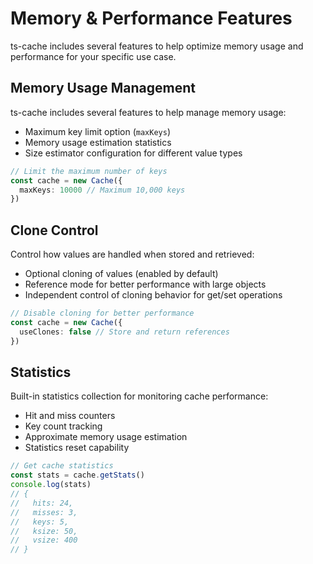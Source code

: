 # Memory & Performance Features

ts-cache includes several features to help optimize memory usage and performance for your specific use case.

## Memory Usage Management

ts-cache includes several features to help manage memory usage:

- Maximum key limit option (`maxKeys`)
- Memory usage estimation statistics
- Size estimator configuration for different value types

```typescript
// Limit the maximum number of keys
const cache = new Cache({
  maxKeys: 10000 // Maximum 10,000 keys
})
```

## Clone Control

Control how values are handled when stored and retrieved:

- Optional cloning of values (enabled by default)
- Reference mode for better performance with large objects
- Independent control of cloning behavior for get/set operations

```typescript
// Disable cloning for better performance
const cache = new Cache({
  useClones: false // Store and return references
})
```

## Statistics

Built-in statistics collection for monitoring cache performance:

- Hit and miss counters
- Key count tracking
- Approximate memory usage estimation
- Statistics reset capability

```typescript
// Get cache statistics
const stats = cache.getStats()
console.log(stats)
// {
//   hits: 24,
//   misses: 3,
//   keys: 5,
//   ksize: 50,
//   vsize: 400
// }
```
